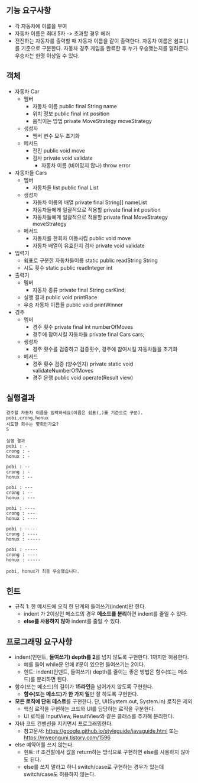 ## 기능 요구사항
- 각 자동차에 이름을 부여
- 자동차 이름은 최대 5자 -> 초과할 경우 에러 
- 전진하는 자동차를 출력할 때 자동차 이름을 같이 출력한다.
자동차 이름은 쉼표(,)를 기준으로 구분한다.
자동차 경주 게임을 완료한 후 누가 우승했는지를 알려준다. 우승자는 한명 이상일 수 있다.

## 객체
- 자동차 Car
    - 멤버    
        - 자동차 이름 public final String name 
        - 위치 정보 public final int position 
        - 움직이는 방법 private MoveStrategy moveStrategy 
    - 생성자 
        - 멤버 변수 모두 초기화 
    - 메서드 
        - 전진 public void move 
        - 검사 private void validate
            - 자동차 이름 (비어있지 않나) throw error
- 자동차들 Cars
    - 멤버     
        - 자동차들 list public final List<Car>
    - 생성자
        - 자동차 이름의 배열 private final String[] nameList
        - 자동차들에게 일괄적으로 적용할 private final int position 
        - 자동차들에게 일괄적으로 적용할 private final MoveStrategy moveStrategy
    - 메서드
        - 자동차를 한회차 이동시킴 public void move
        - 자동차 배열이 유효한지 검사 private void validate
- 입력기
    - 쉼표로 구분한 자동차들이름 static public readString String
    - 시도 횟수 static public readInteger int 
- 출력기
    - 멤버
        - 자동차 종류 private final String carKind;
    - 실행 결과 public void printRace
    - 우승 자동차 이름들 public void printWinner
- 경주
    - 멤버
        - 경주 횟수 private final int numberOfMoves
        - 경주에 참여시킬 자동차들 private final Cars cars;
    - 생성자
        - 경주 횟수를 검증하고 검증횟수, 경주에 참여시킬 자동차들을 초기화
    - 메서드
        - 경주 횟수 검증 (양수인지) private static void validateNumberOfMoves
        - 경주 운행 public void operate(Result view) 
        
## 실행결과
```shell script
경주할 자동차 이름을 입력하세요(이름은 쉼표(,)를 기준으로 구분).
pobi,crong,honux
시도할 회수는 몇회인가요?
5

실행 결과
pobi : -
crong : -
honux : -

pobi : --
crong : -
honux : --

pobi : ---
crong : --
honux : ---

pobi : ----
crong : ---
honux : ----

pobi : -----
crong : ----
honux : -----

pobi : -----
crong : ----
honux : -----

pobi, honux가 최종 우승했습니다.
```

## 힌트
- 규칙 1: 한 메서드에 오직 한 단계의 들여쓰기(indent)만 한다.
    - indent 가 2이상인 메소드의 경우 **메소드를 분리**하면 indent를 줄일 수 있다.
    - **else를 사용하지 않아** indent를 줄일 수 있다.

## 프로그래밍 요구사항
- indent(인덴트, **들여쓰기) depth를 2**를 넘지 않도록 구현한다. 1까지만 허용한다.
    - 예를 들어 while문 안에 if문이 있으면 들여쓰기는 2이다.
    - 힌트: indent(인덴트, 들여쓰기) depth를 줄이는 좋은 방법은 함수(또는 메소드)를 분리하면 된다.
- 함수(또는 메소드)의 길이가 **15라인**을 넘어가지 않도록 구현한다.
    - **함수(또는 메소드)가 한 가지 일**만 잘 하도록 구현한다.
- **모든 로직에 단위 테스트**를 구현한다. 단, UI(System.out, System.in) 로직은 제외
    - 핵심 로직을 구현하는 코드와 UI를 담당하는 로직을 구분한다.
    - UI 로직을 InputView, ResultView와 같은 클래스를 추가해 분리한다.
- 자바 코드 컨벤션을 지키면서 프로그래밍한다.
    - 참고문서: https://google.github.io/styleguide/javaguide.html 또는 https://myeonguni.tistory.com/1596
- else 예약어를 쓰지 않는다.
    - 힌트: if 조건절에서 값을 return하는 방식으로 구현하면 else를 사용하지 않아도 된다.
    - else를 쓰지 말라고 하니 switch/case로 구현하는 경우가 있는데 switch/case도 허용하지 않는다.